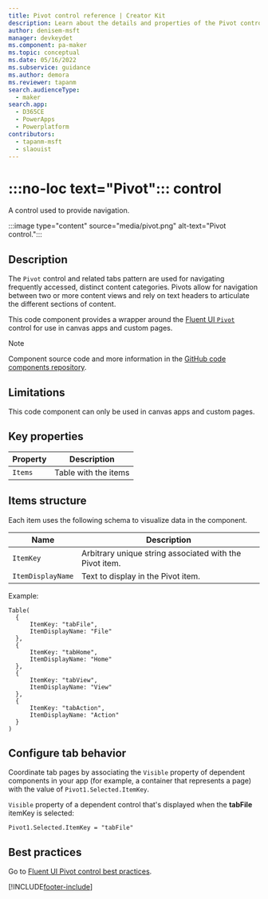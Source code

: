 ```yaml
---
title: Pivot control reference | Creator Kit
description: Learn about the details and properties of the Pivot control in the Creator Kit.
author: denisem-msft
manager: devkeydet
ms.component: pa-maker
ms.topic: conceptual
ms.date: 05/16/2022
ms.subservice: guidance
ms.author: demora
ms.reviewer: tapanm
search.audienceType: 
  - maker
search.app: 
  - D365CE
  - PowerApps
  - Powerplatform
contributors:
  - tapanm-msft
  - slaouist
---
```


# :::no-loc text="Pivot"::: control

A control used to provide navigation.

:::image type="content" source="media/pivot.png" alt-text="Pivot control.":::

## Description

The `Pivot` control and related tabs pattern are used for navigating frequently accessed, distinct content categories. Pivots allow for navigation between two or more content views and rely on text headers to articulate the different sections of content.

This code component provides a wrapper around the [Fluent UI `Pivot`](https://developer.microsoft.com/fluentui#/controls/web/pivot) control for use in canvas apps and custom pages.

> [!NOTE]
> Component source code and more information in the [GitHub code components repository](https://github.com/microsoft/powercat-code-components/tree/main/Pivot).

## Limitations

This code component can only be used in canvas apps and custom pages.

## Key properties

| Property | Description |
| -------- | ----------- |
| `Items` | Table with the items |

## Items structure

Each item uses the following schema to visualize data in the component. 

| Name | Description |
| ------ | ----------- |
| `ItemKey` | Arbitrary unique string associated with the Pivot item. |
| `ItemDisplayName` | Text to display in the Pivot item. |

Example:

  ```powerapps-dot
Table(
    {
        ItemKey: "tabFile",
        ItemDisplayName: "File"
    },
    {
        ItemKey: "tabHome",
        ItemDisplayName: "Home"
    },
    {
        ItemKey: "tabView",
        ItemDisplayName: "View"
    },
    {
        ItemKey: "tabAction",
        ItemDisplayName: "Action"
    }
)
  ```

## Configure tab behavior

Coordinate tab pages by associating the `Visible` property of dependent components in your app (for example, a container that represents a page) with the value of `Pivot1.Selected.ItemKey`.

`Visible` property of a dependent control that's displayed when the **tabFile** itemKey is selected:

  ```powerapps-dot
Pivot1.Selected.ItemKey = "tabFile"
  ```

## Best practices

Go to [Fluent UI Pivot control best practices](https://developer.microsoft.com/fluentui#/controls/web/pivot).

[!INCLUDE[footer-include](../../includes/footer-banner.md)]